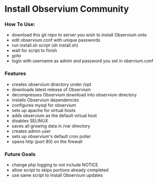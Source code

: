 
# Install Observium Community

### How To Use:
- download this git repo to server you wish to install Observium onto
- edit observium.conf with unique passwords
- run install.sh script (sh install.sh)
- wait for script to finish
- goto <your server ip>
- login with username as admin and password you set in obervium.conf

### Features
- creates observium directory under /opt
- downloads latest release of Observium
- decompresses Observium download into observium directory
- installs Observium dependencies
- configures mysql for observium
- sets up apache for virtual hosts
- adds observium as the default virtual host
- disables SELINUX
- saves all growing data in /var directory
- creates admin user
- sets up observium's default cron poller
- opens http (port 80) on the firewall


### Future Goals
- change php logging to not include NOTICE
- allow script to skips portions already completed
- use same script to install Observium updates


